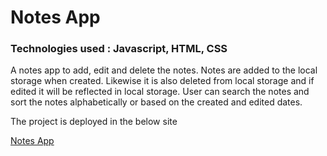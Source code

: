 # Notes App
### Technologies used : Javascript, HTML, CSS

A notes app to add, edit and delete the notes.
Notes are added to the local storage when created. Likewise it is also deleted from local storage and if edited it will be reflected in local storage.
User can search the notes and sort the notes alphabetically or based on the created and edited dates.

The project is deployed in the below site

[Notes App](https://sad-cori-e9ae32.netlify.app)
